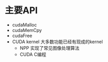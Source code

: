 # 主要API
* cudaMalloc
* cudaMemCpy
* cudaFree
* CUDA kernel 大多数功能已经有现成的kernel
   * NPP 实现了常见图像处理算法
   * CUDA C编程